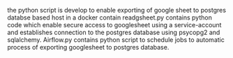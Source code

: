 the python script is develop to enable exporting of google sheet to postgres databse based host in a docker contain
readgsheet.py contains python code which enable secure access to googlesheet using a service-account
and establishes connection to the postgres database using psycopg2 and sqlalchemy.
Airflow.py contains python script to schedule jobs to automatic process of exporting
googlesheet to postgres database. 